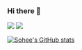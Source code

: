 ### Hi there 👋
<a href="https://hapbbying.tistory.com/" target="_blank"><img src="https://img.shields.io/badge/Blog-20c997?style=flat-square&logo=Micro.blog&logoColor=white"/></a> <a href="https://www.notion.so/388cbe206acb4c0783d2e94efbbc609c" target="_blank"><img src="https://img.shields.io/badge/Portfolio-000000?style=flat-square&logo=notion&logoColor=white"/></a>

[![Sohee's GitHub stats](https://github-readme-stats.vercel.app/api?username=ahnsoheee&hide=stars&show_icons=true&theme=buefy)](https://github.com/anuraghazra/github-readme-stats) 

